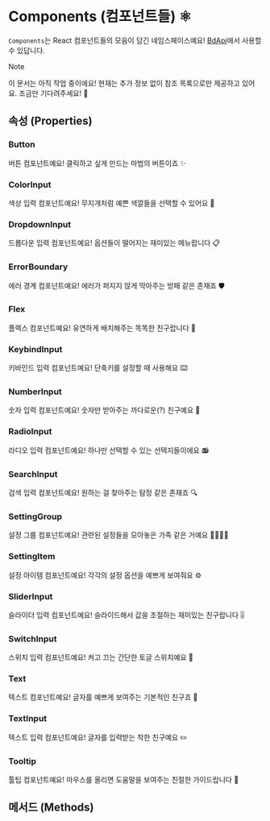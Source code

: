 # Components (컴포넌트들) ⚛️

`Components`는 React 컴포넌트들의 모음이 담긴 네임스페이스예요! [BdApi](./bdapi)에서 사용할 수 있답니다.

> [!NOTE]
> 이 문서는 아직 작업 중이에요! 현재는 추가 정보 없이 참조 목록으로만 제공하고 있어요. 조금만 기다려주세요! 🚧

## 속성 (Properties)

### Button
버튼 컴포넌트예요! 클릭하고 싶게 만드는 마법의 버튼이죠 ✨

### ColorInput
색상 입력 컴포넌트예요! 무지개처럼 예쁜 색깔들을 선택할 수 있어요 🌈

### DropdownInput
드롭다운 입력 컴포넌트예요! 옵션들이 떨어지는 재미있는 메뉴랍니다 📋

### ErrorBoundary
에러 경계 컴포넌트예요! 에러가 퍼지지 않게 막아주는 방패 같은 존재죠 🛡️

### Flex
플렉스 컴포넌트예요! 유연하게 배치해주는 똑똑한 친구랍니다 🤸

### KeybindInput
키바인드 입력 컴포넌트예요! 단축키를 설정할 때 사용해요 ⌨️

### NumberInput
숫자 입력 컴포넌트예요! 숫자만 받아주는 까다로운(?) 친구예요 🔢

### RadioInput
라디오 입력 컴포넌트예요! 하나만 선택할 수 있는 선택지들이에요 📻

### SearchInput
검색 입력 컴포넌트예요! 원하는 걸 찾아주는 탐정 같은 존재죠 🔍

### SettingGroup
설정 그룹 컴포넌트예요! 관련된 설정들을 모아놓은 가족 같은 거예요 👨‍👩‍👧‍👦

### SettingItem
설정 아이템 컴포넌트예요! 각각의 설정 옵션을 예쁘게 보여줘요 ⚙️

### SliderInput
슬라이더 입력 컴포넌트예요! 슬라이드해서 값을 조절하는 재미있는 친구랍니다 🎚️

### SwitchInput
스위치 입력 컴포넌트예요! 켜고 끄는 간단한 토글 스위치예요 🔘

### Text
텍스트 컴포넌트예요! 글자를 예쁘게 보여주는 기본적인 친구죠 📝

### TextInput
텍스트 입력 컴포넌트예요! 글자를 입력받는 착한 친구예요 ✏️

### Tooltip
툴팁 컴포넌트예요! 마우스를 올리면 도움말을 보여주는 친절한 가이드랍니다 💭

## 메서드 (Methods)

